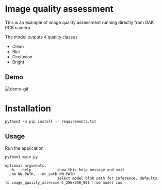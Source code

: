# Image quality assessment

This is an example of image quality assessment running directly from OAK RGB camera

The model outputs 4 quality classes
* Clean
* Blur
* Occlusion
* Bright


## Demo

![demo-gif](https://i.imgur.com/LcKM0tK.gif)

# Installation

```
python3 -m pip install -r requirements.txt
```

## Usage

Run the application

```
python3 main.py

optional arguments:
  -h, --help            show this help message and exit
  -nn NN_PATH, --nn_path NN_PATH
                        select model blob path for inference, defaults to image_quality_assessment_256x256_001 from model zoo
```
